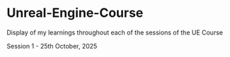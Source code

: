# Unreal-Engine-Course
Display of my learnings throughout each of the sessions of the UE Course

Session 1 - 25th October, 2025
